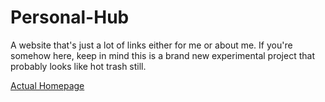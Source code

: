 # Personal-Hub
A website that's just a lot of links either for me or about me.
If you're somehow here, keep in mind this is a brand new experimental project that probably looks like hot trash still.

[Actual Homepage](https://1337H4CK0R5.github.io/homepage.html)
